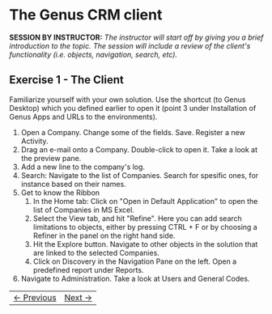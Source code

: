 # The Genus CRM client
**SESSION BY INSTRUCTOR:** *The instructor will start off by giving you a brief introduction to the topic. The session will include a review of the client's functionality (i.e. objects, navigation, search, etc).*

## Exercise 1 - The Client
Familiarize yourself with your own solution. Use the shortcut (to Genus Desktop) which you defined earlier to open it (point 3 under Installation of Genus Apps and URLs to the environments).

1. Open a Company. Change some of the fields. Save. Register a new Activity.
2. Drag an e-mail onto a Company. Double-click to open it. Take a look at the preview pane.
3. Add a new line to the company's log.
4. Search: Navigate to the list of Companies. Search for spesific ones, for instance based on their names.
5. Get to know the Ribbon
   1. In the Home tab: Click on "Open in Default Application" to open the list of Companies in MS Excel.
   2. Select the View tab, and hit "Refine". Here you can add search limitations to objects, either by pressing CTRL + F or by choosing a Refiner in the panel on the right hand side.
   3. Hit the Explore button. Navigate to other objects in the solution that are linked to the selected Companies.
   4. Click on Discovery in the Navigation Pane on the left. Open a predefined report under Reports.
6. Navigate to Administration. Take a look at Users and General Codes.

<table>
   <tr><td><a href="casedescription-genus-crm.md"><- Previous</a></td><td align="right"><a href="exercise-02-1.md">Next -></a></td></tr>
</table>
